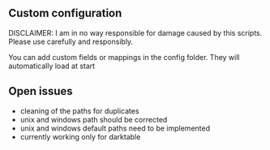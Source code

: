 ## Custom configuration

DISCLAIMER: I am in no way responsible for damage caused by this scripts. Please use carefully and responsibly.

You can add custom fields or mappings in the config folder. They will automatically load at start

## Open issues

- cleaning of the paths for duplicates
- unix and windows path should be corrected
- unix and windows default paths need to be implemented
- currently working only for darktable